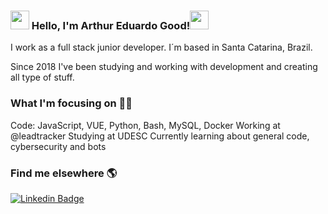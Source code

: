### <img src="https://media.giphy.com/media/kuWN0iF9BLQKk/giphy.gif" width="30px"> Hello, I'm Arthur Eduardo Good!<img src="https://media.giphy.com/media/27wc7vMWPvvJC/giphy.gif" width="30px">
I work as a full stack junior developer. I´m based in Santa Catarina, Brazil.

Since 2018 I've been studying and working with development and creating all type of stuff.

### What I'm focusing on 👨‍💻

Code: JavaScript, VUE, Python, Bash, MySQL, Docker 
Working at @leadtracker
Studying at UDESC
Currently learning about general code, cybersecurity and bots


### Find me elsewhere 🌎

[![Linkedin Badge](https://img.shields.io/badge/-LinkedIn-blue?style=flat-square&logo=Linkedin&logoColor=white&link=https://www.linkedin.com/in/harshkumarkhatri/)](https://www.linkedin.com/in/arthuredugood/)
